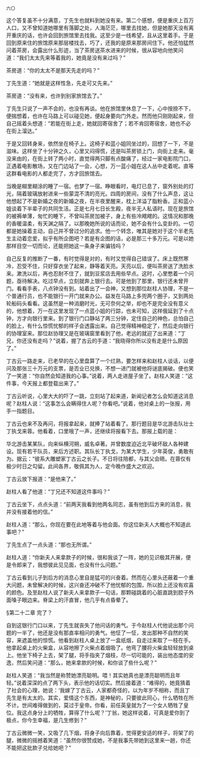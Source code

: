     六〇 

   这个答复虽不十分满意，丁先生也就料到她没有来。第二个感想，便是重庆上百万人口，又不曾知道她哪里有落脚之处，人海茫茫，哪里去找她，但是她那天没有离开重庆的话，也许会回到旅馆里去找我。这至少是一线希望，且从这里着手。于是回到原来住的旅馆原来那层楼找去，巧了，还我的是原来那房间住下。他还怕猛然问着茶房，会露出什么形迹，当了茶房送茶水进来的时候，很从容地向他笑问道：“我们太太先来等着我的，她竟是没有来过吗？”

   茶房道：“你的太太不是那天先走的吗？”

   丁先生道：“她就是这样性急，先走可又先来。”

   茶房道：“没有来，也许到别家旅馆去了。”

   丁先生只说了一声不会的，也没有再谈。他在旅馆里休息了一下，心中按捺不下，便揣想着，也许在马路上可以碰见她，便起身要向门外走。然而他只刚刚起来，但自己摇着头想道：“若能在街上走，她就回寄宿舍了；若不肯回寄宿舍，她也不必在街上溜达。”

   于是又回转身来，依然坐在椅子上。这椅子和蓝小姐同坐过的，回想了一下，不是滋味。这样坐了十分钟之久，心里又闷得慌，还是叫茶房锁上门，向街上走来。毫没来由的，在街上转了两小时，直觉得两只脚有点酸痛了，经过一家电影院门口，正遇着电影散场，又在门边站了一会，心想，万一蓝小姐在这人丛中走着呢。直等这群看电影的人都走完了，方才回旅馆去。

   当晚是糊里糊涂的睡了一宿。也梦了一宿。睁眼看时，电灯已息了，窗外别处的灯光，隔着玻璃放射进来一些蒙混不清的亮光。四周的房间，没有了什么声息，这让他想起了不是新婚之夜的新婚之夜，在半夜里醒来，枕上洋溢了脂粉香。正和蓝小姐谈着下半辈子的共同生活。正是七月七日长生殿，夜半无人私语时。现在是旅馆的被褥单薄，匆忙的睡下，不曾叫茶房加被子，身上有些冷飕飕的。这情况和那晚的香暖温柔，有天渊之隔了。以那晚她所说的话而论，她不会有什么变卦的。一切都是她操着主动，自己并不曾过分的追求。他一个转念，唯其是她对于这个半老先生主动着恋爱，拟乎有所企图吧？若是有企图的话，必是那三十多万元。可是以她那样目空一切而论，还能把她这一条身子来骗钱吗？

   自己反复的推断了一番，有时觉得是对的，有时又觉得自己错误了。床上既然寒冷，忍受不住，只好穿衣坐了起来，静等着天亮。天亮以后，便叫茶房送了洗脸水来。漱洗以后，再也忍耐不住了，就到豆浆店去用些早点。这时，心里憋着一个问题，亟待解决。吃过早点，立刻就奔上银行去。可是他到了那里，银行还未曾开门。看看手表，八点钟没有到。站着出了一会神，又想到那位赵柱人协理，不是一个普通行员，也不能银行一开门就来办公。益发在马路上多兜两个圈子，又到两处轮船码头看看。这虽然是一种消磨时光，无可奈何之举，却也不是完全没有意义的，他想着，万一在这里发现了一点蓝小姐的行踪，也未可知，这样俄延到了十点钟，方才向银行里来。到了银行门口静站了两三分钟，定住自己的神色，总怕自己的脸上，有什么惊慌忧郁的样子会透露出来。自己觉得精神稳定了，然后走向银行的协理室来。那位赵协理又是在玻璃窗里看到了他，老远的就迎了出来道：“丁兄，你还没有走吗？”说着，握了古云的手道：“我晓得你所以没有走是什么原因了。”

   丁古云一路走来，已老早的在心里盘算了一个烂熟，要怎样来和赵柱人谈话，以便问及那张三十万元的支票，是否业已兑换，不想一进门就被他将谜底揭破。便也笑了一笑道：“你自然会知道我的心事。”说着，两人走进屋子坐了。赵柱人笑道：“这件事，今天报上都登载出来了。”

   丁古云听说，心里大大的吓了一跳，立刻站了起来道，新闻记者怎么会知道这消息呢？赵柱人说：“这事怎么会瞒得住人呢？你看吧。”说着，他对桌上的一张报，用手一指题目。

   丁古云也来不及再问，将报拿起来，就捧了站着看了。那行题目是华北游击队壮士丁执戈来蓉。他看着，口里哦了一声，还继续将报看下去。那报上载的是：

   华北游击某某队，向来纵横河朔，威名卓著。并曾数度迫近北平破坏敌人各种建设。现有若干队员，来后方述职。其队长丁执戈，为某大学生，少年英俊，勇敢有为。据云：“彼系大雕塑家丁古云之长子。不日将往陪都，与其父会晤。在蓉仅有极少时日之勾留。此间各界，敬佩其为人，定今晚作盛大之欢迎。

   丁古云放下报道：“是他来了。”

   赵柱人看了他道：“丁兄还不知道这件事吗？”

   丁古云坐下，点点头道：“前两天我看到他两名同志，虽有他到后方来的消息，我并没有接着他的信。”

   赵柱人道：“那么，你现在要在此地等着与他会面。你这位新夫人大概也不知道此事吧？”

   丁先生点了一点头道：“那也无所谓。”

   赵柱人道：“你新夫人来拿款子的时候，很和我谈了一阵，她的见识极其开展，便是令郎来了，我想彼此见见面，也没有什么问题。”

   丁古云看到儿子到后方的消息心里自是猛可的兴奋着。然而在心里头还蔽着一个重大问题，未曾解决的时候，这兴奋还冲破不了他忧郁的包围，所以脸上还没有欢喜的颜色。及至赵柱人说了新夫人来拿款子一句话，那颗碰跳着的心脏直跳到腔子外面嗓子眼边来。脊梁上的汗直冒，他几乎有点昏晕了。

   §第二十二章 完了？

   自到这银行门口以来，丁先生就丧失了他问话的勇气。于今赵柱人代他说出那个问题的一半了，他还是没有那直率相问的勇气。他怔了一怔，发出那种不自然的笑容，来遮盖他的惊慌。他看到赵柱人桌上放了一盒纸烟，自走过来取了一枝在手。他拿起桌上的火柴盒，从容地擦了火柴点着烟吸了。他弯了腰将火柴盒轻轻放到桌上。他坐下椅子上去，架了腿，将手指夹了烟枝，尽一切可能的，装出他态度的安逸，然后笑问道：“那么，她来拿款的时候，和你谈了些什么呢？”

   赵柱人笑道：“我当然是称赞她漂亮聪明。喂！其实她真也是漂亮聪明而且年轻。”说着深深的点了两下头，表示他的话切实。然后接着道：“难得的，她竟猜着了社会的心理，她说：‘我嫁了丁古云，人家都奇怪的，以为年岁不相称，而且丁先生是有太太的。其实，爱情这个东西，是神秘的，只要彼此同心，什么牺牲在所不计。世间难得做到的，莫过于皇帝。你看，前任英皇就为了一个女人牺牲了皇位。我这点身分上的牺牲，算得了什么呢？’丁翁，她这样说着，可真是爱你到了极点，你今生幸福，是几生修到？”

   丁古云微微一笑，又吸了几下烟，将身子向后靠着，觉得更安适的样子，将架了的腿，微微的摇撼着笑道：“虽然你很赞成她，不是我事先带她到这里来一趟，你还不能把这批款子兑给她吧？”

